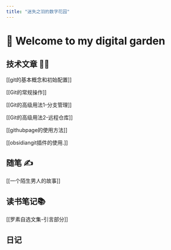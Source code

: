 ```yaml
---
title: "迷失之羽的数字花园"
---
```


# 🌱 Welcome to my digital garden
## 技术文章 🧑‍💻
[[git的基本概念和初始配置]]


[[Git的常规操作]]

[[Git的高级用法1-分支管理]]

[[Git的高级用法2-远程仓库]]

[[githubpage的使用方法]]

[[obsidiangit插件的使用.]]



## 随笔 ✍️

[[一个陌生男人的故事]]

## 读书笔记📚
[[罗素自选文集-引言部分]]

## 日记
